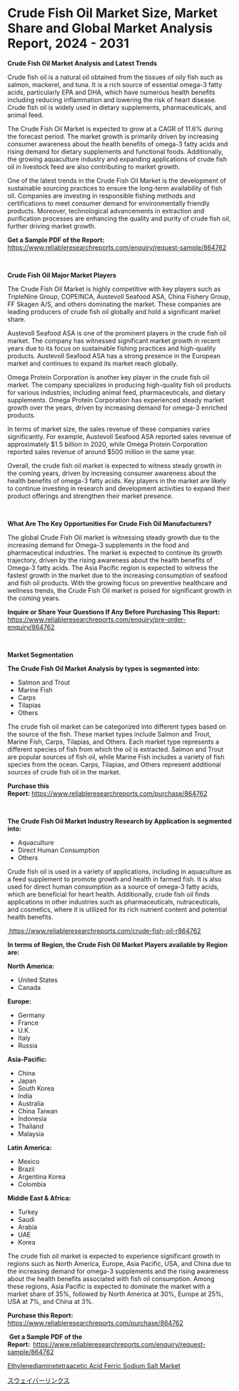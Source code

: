 <p><h1>Crude Fish Oil Market Size, Market Share and Global Market Analysis Report, 2024 - 2031</h1></p><p><strong>Crude Fish Oil Market Analysis and Latest Trends</strong></p>
<p><p>Crude fish oil is a natural oil obtained from the tissues of oily fish such as salmon, mackerel, and tuna. It is a rich source of essential omega-3 fatty acids, particularly EPA and DHA, which have numerous health benefits including reducing inflammation and lowering the risk of heart disease. Crude fish oil is widely used in dietary supplements, pharmaceuticals, and animal feed.</p><p>The Crude Fish Oil Market is expected to grow at a CAGR of 11.6% during the forecast period. The market growth is primarily driven by increasing consumer awareness about the health benefits of omega-3 fatty acids and rising demand for dietary supplements and functional foods. Additionally, the growing aquaculture industry and expanding applications of crude fish oil in livestock feed are also contributing to market growth.</p><p>One of the latest trends in the Crude Fish Oil Market is the development of sustainable sourcing practices to ensure the long-term availability of fish oil. Companies are investing in responsible fishing methods and certifications to meet consumer demand for environmentally friendly products. Moreover, technological advancements in extraction and purification processes are enhancing the quality and purity of crude fish oil, further driving market growth.</p></p>
<p><strong>Get a Sample PDF of the Report:&nbsp;</strong> <a href="https://www.reliableresearchreports.com/enquiry/request-sample/864762">https://www.reliableresearchreports.com/enquiry/request-sample/864762</a></p>
<p>&nbsp;</p>
<p><strong>Crude Fish Oil Major Market Players</strong></p>
<p><p>The Crude Fish Oil Market is highly competitive with key players such as TripleNine Group, COPEINCA, Austevoll Seafood ASA, China Fishery Group, FF Skagen A/S, and others dominating the market. These companies are leading producers of crude fish oil globally and hold a significant market share.</p><p>Austevoll Seafood ASA is one of the prominent players in the crude fish oil market. The company has witnessed significant market growth in recent years due to its focus on sustainable fishing practices and high-quality products. Austevoll Seafood ASA has a strong presence in the European market and continues to expand its market reach globally.</p><p>Omega Protein Corporation is another key player in the crude fish oil market. The company specializes in producing high-quality fish oil products for various industries, including animal feed, pharmaceuticals, and dietary supplements. Omega Protein Corporation has experienced steady market growth over the years, driven by increasing demand for omega-3 enriched products.</p><p>In terms of market size, the sales revenue of these companies varies significantly. For example, Austevoll Seafood ASA reported sales revenue of approximately $1.5 billion in 2020, while Omega Protein Corporation reported sales revenue of around $500 million in the same year.</p><p>Overall, the crude fish oil market is expected to witness steady growth in the coming years, driven by increasing consumer awareness about the health benefits of omega-3 fatty acids. Key players in the market are likely to continue investing in research and development activities to expand their product offerings and strengthen their market presence.</p></p>
<p>&nbsp;</p>
<p><strong>What Are The Key Opportunities For Crude Fish Oil Manufacturers?</strong></p>
<p><p>The global Crude Fish Oil market is witnessing steady growth due to the increasing demand for Omega-3 supplements in the food and pharmaceutical industries. The market is expected to continue its growth trajectory, driven by the rising awareness about the health benefits of Omega-3 fatty acids. The Asia Pacific region is expected to witness the fastest growth in the market due to the increasing consumption of seafood and fish oil products. With the growing focus on preventive healthcare and wellness trends, the Crude Fish Oil market is poised for significant growth in the coming years.</p></p>
<p><strong>Inquire or Share Your Questions If Any Before Purchasing This Report:</strong> <a href="https://www.reliableresearchreports.com/enquiry/pre-order-enquiry/864762">https://www.reliableresearchreports.com/enquiry/pre-order-enquiry/864762</a></p>
<p>&nbsp;</p>
<p><strong>Market Segmentation</strong></p>
<p><strong>The Crude Fish Oil Market Analysis by types is segmented into:</strong></p>
<p><ul><li>Salmon and Trout</li><li>Marine Fish</li><li>Carps</li><li>Tilapias</li><li>Others</li></ul></p>
<p><p>The crude fish oil market can be categorized into different types based on the source of the fish. These market types include Salmon and Trout, Marine Fish, Carps, Tilapias, and Others. Each market type represents a different species of fish from which the oil is extracted. Salmon and Trout are popular sources of fish oil, while Marine Fish includes a variety of fish species from the ocean. Carps, Tilapias, and Others represent additional sources of crude fish oil in the market.</p></p>
<p><strong>Purchase this Report:&nbsp;</strong><a href="https://www.reliableresearchreports.com/purchase/864762">https://www.reliableresearchreports.com/purchase/864762</a></p>
<p>&nbsp;</p>
<p><strong>The Crude Fish Oil Market Industry Research by Application is segmented into:</strong></p>
<p><ul><li>Aquaculture</li><li>Direct Human Consumption</li><li>Others</li></ul></p>
<p><p>Crude fish oil is used in a variety of applications, including in aquaculture as a feed supplement to promote growth and health in farmed fish. It is also used for direct human consumption as a source of omega-3 fatty acids, which are beneficial for heart health. Additionally, crude fish oil finds applications in other industries such as pharmaceuticals, nutraceuticals, and cosmetics, where it is utilized for its rich nutrient content and potential health benefits.</p></p>
<p><a href="https://www.reliableresearchreports.com/crude-fish-oil-r864762">&nbsp;https://www.reliableresearchreports.com/crude-fish-oil-r864762</a></p>
<p><strong>In terms of Region, the Crude Fish Oil Market Players available by Region are:</strong></p>
<p>
    <p> <strong> North America: </strong>
        <ul>
            <li>United States</li>
            <li>Canada</li>
        </ul>
        </p> 
    <p> <strong> Europe: </strong>
        <ul>
            <li>Germany</li>
            <li>France</li>
            <li>U.K.</li>
            <li>Italy</li>
            <li>Russia</li>
        </ul>
        </p> 
    <p> <strong> Asia-Pacific: </strong>
        <ul>
            <li>China</li>
            <li>Japan</li>
            <li>South Korea</li>
            <li>India</li>
            <li>Australia</li>
            <li>China Taiwan</li>
            <li>Indonesia</li>
            <li>Thailand</li>
            <li>Malaysia</li>
        </ul>
        </p> 
    <p> <strong> Latin America: </strong>
        <ul>
            <li>Mexico</li>
            <li>Brazil</li>
            <li>Argentina Korea</li>
            <li>Colombia</li>
        </ul>
        </p> 
    <p> <strong> Middle East & Africa: </strong>
        <ul>
            <li>Turkey</li>
            <li>Saudi</li>
            <li>Arabia</li>
            <li>UAE</li>
            <li>Korea</li>
        </ul>
    </p>
    </p>
<p><p>The crude fish oil market is expected to experience significant growth in regions such as North America, Europe, Asia Pacific, USA, and China due to the increasing demand for omega-3 supplements and the rising awareness about the health benefits associated with fish oil consumption. Among these regions, Asia Pacific is expected to dominate the market with a market share of 35%, followed by North America at 30%, Europe at 25%, USA at 7%, and China at 3%.</p></p>
<p><strong>Purchase this Report: </strong><a href="https://www.reliableresearchreports.com/purchase/864762">https://www.reliableresearchreports.com/purchase/864762</a></p>
<p>&nbsp;<strong>Get a Sample PDF of the Report:&nbsp;&nbsp;</strong><a href="https://www.reliableresearchreports.com/enquiry/request-sample/864762">https://www.reliableresearchreports.com/enquiry/request-sample/864762</a></p>
<p><strong></strong></p>
<p><p><a href="https://noble-drawer-34c.notion.site/Ethylenediaminetetraacetic-Acid-Ferric-Sodium-Salt-Market-Size-Furnishes-Valuable-Information-Encomp-476dfa79f4944c6bac6c0cd657945b31">Ethylenediaminetetraacetic Acid Ferric Sodium Salt Market</a></p><p><a href="https://github.com/MosesSpinka1914/Market-Research-Report-List-1/blob/main/452793318133.md">スウェイバーリンクス</a></p></p>